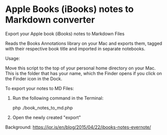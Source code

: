 # Apple Books (iBooks) notes to Markdown converter
Export your Apple book (iBooks) notes to Markdown Files

 Reads the Books Annotations library on your Mac and exports
 them, tagged with their respective book title and imported in
 separate notebooks.

 Usage:
 
 Move this script to the top of your personal home directory on your Mac.
 This is the folder that has your name, which the Finder opens if you
 click on the Finder icon in the Dock.

 To export your notes to MD Files:
 
 1. Run the following command in the Terminal:

    php ./book_notes_to_md.php
   
 2. Open the newly created "export"


Background: https://jor.is/en/blog/2015/04/22/ibooks-notes-evernote/
